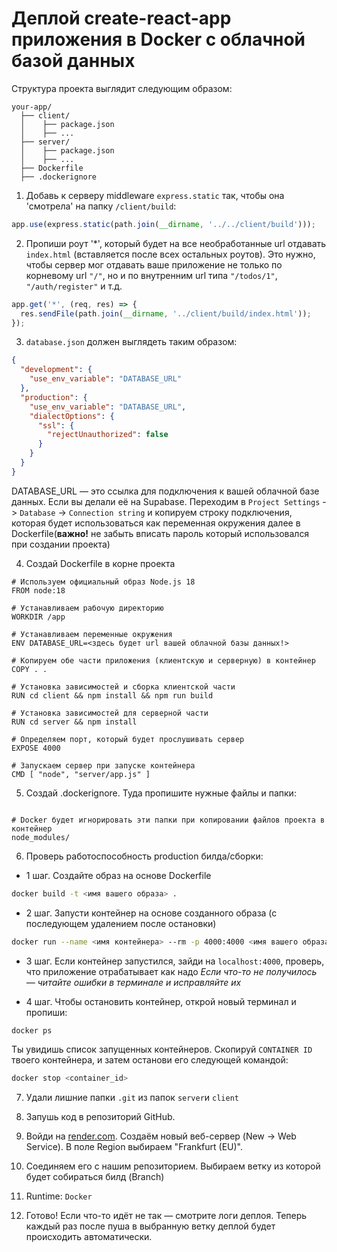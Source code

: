 # Деплой create-react-app приложения в Docker с облачной базой данных

Структура проекта выглядит следующим образом:

```
your-app/
  ├── client/
  │    ├── package.json
  │    ├── ...
  ├── server/
  │    ├── package.json
  │    ├── ...
  ├── Dockerfile
  ├── .dockerignore
```

1. Добавь к серверу middleware `express.static` так, чтобы она 'смотрела' на папку `/client/build`:

```jsx
app.use(express.static(path.join(__dirname, '../../client/build')));
```

2. Пропиши роут '\*', который будет на все необработанные url отдавать `index.html` (вставляется после всех остальных роутов). Это нужно, чтобы сервер мог отдавать ваше приложение не только по корневому url `"/"`, но и по внутренним url типа `"/todos/1"`, `"/auth/register"` и т.д.

```jsx
app.get('*', (req, res) => {
  res.sendFile(path.join(__dirname, '../client/build/index.html'));
});
```

3. `database.json` должен выглядеть таким образом:

```json
{
  "development": {
    "use_env_variable": "DATABASE_URL"
  },
  "production": {
    "use_env_variable": "DATABASE_URL",
    "dialectOptions": {
      "ssl": {
        "rejectUnauthorized": false
      }
    }
  }
}
```
DATABASE_URL — это ссылка для подключения к вашей облачной базе данных. Если вы делали её на Supabase. Переходим в `Project Settings` -> `Database` -> `Connection string` и копируем строку подключения, которая будет использоваться как переменная окружения  далее в Dockerfile(**важно!** не забыть вписать пароль который использовался при создании проекта)

4. Создай Dockerfile в корне проекта

```docker
# Используем официальный образ Node.js 18
FROM node:18

# Устанавливаем рабочую директорию
WORKDIR /app

# Устанавливаем переменные окружения
ENV DATABASE_URL=<здесь будет url вашей облачной базы данных!>

# Копируем обе части приложения (клиентскую и серверную) в контейнер
COPY . .

# Установка зависимостей и сборка клиентской части
RUN cd client && npm install && npm run build

# Установка зависимостей для серверной части
RUN cd server && npm install

# Определяем порт, который будет прослушивать сервер
EXPOSE 4000

# Запускаем сервер при запуске контейнера
CMD [ "node", "server/app.js" ]
```

5. Создай .dockerignore. Туда пропишите нужные файлы и папки:

```docker

# Docker будет игнорировать эти папки при копировании файлов проекта в контейнер
node_modules/

```

6. Проверь работоспособность production билда/сборки:

- 1 шаг. Создайте образ на основе Dockerfile

```bash
docker build -t <имя вашего образа> .
```

- 2 шаг. Запусти контейнер на основе созданного образа (с последующем удалением после остановки)

```bash
docker run --name <имя контейнера> --rm -p 4000:4000 <имя вашего образа>
```

- 3 шаг. Если контейнер запустился, зайди на `localhost:4000`, проверь, что приложение отрабатывает как надо
*Если что-то не получилось — читайте ошибки в терминале и исправляйте их*

- 4 шаг. Чтобы остановить контейнер, открой новый терминал и пропиши:

```bash
docker ps
```

Ты увидишь список запущенных контейнеров. Скопируй `CONTAINER ID` твоего контейнера, и затем останови его следующей командой:

```bash
docker stop <container_id>
```

7. Удали лишние папки `.git` из папок `server`и `client`
8. Запушь код в репозиторий GitHub.

9. Войди на [render.com](http://render.com/). Создаём новый веб-сервер (New -> Web Service). В поле Region выбираем "Frankfurt (EU)". 
10. Соединяем его с нашим репозиторием. Выбираем ветку из которой будет собираться билд (Branch)
11. Runtime: `Docker`
12. Готово! Если что-то идёт не так — смотрите логи деплоя. Теперь каждый раз после пуша в выбранную ветку деплой будет происходить автоматически.

